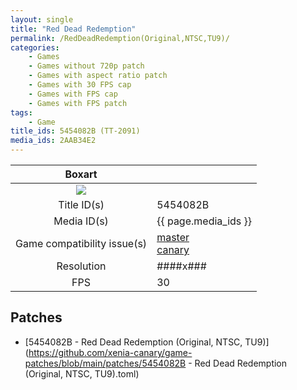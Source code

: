 ```yaml
---
layout: single
title: "Red Dead Redemption"
permalink: /RedDeadRedemption(Original,NTSC,TU9)/
categories:
    - Games
    - Games without 720p patch
    - Games with aspect ratio patch
    - Games with 30 FPS cap
    - Games with FPS cap
    - Games with FPS patch
tags:
    - Game
title_ids: 5454082B (TT-2091)
media_ids: 2AAB34E2
---
```


| Boxart                      |                                                                            |
| :----:                      | :-                                                                         |
| ![](https://download-ssl.xbox.com/content/images/66acd000-77fe-1000-9115-d8025454082b/1033/boxartlg.jpg) |
| Title ID(s)                 | 5454082B                                                                   |
| Media ID(s)                 | {{ page.media_ids }}                                                        |
| Game compatibility issue(s) | [master](https://github.com/xenia-project/game-compatibility/issues/)<br>[canary](https://github.com/xenia-canary/game-compatibility/issues/) |
| Resolution                  | ####x###                                                                   |
| FPS                         | 30                                                                         |

## Patches
* [5454082B - Red Dead Redemption (Original, NTSC, TU9)](https://github.com/xenia-canary/game-patches/blob/main/patches/5454082B - Red Dead Redemption (Original, NTSC, TU9).toml)

<!--This page was generated by a script. You can remove this comment once the page is verified to be free of mistakes.-->
